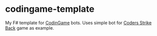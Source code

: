 # codingame-template
My F# template for [CodinGame](https://www.codingame.com/) bots. Uses simple bot for [Coders Strike Back](https://www.codingame.com/multiplayer/bot-programming/coders-strike-back) game as example.
